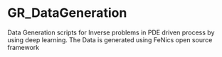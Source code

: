 # GR_DataGeneration
Data Generation scripts for Inverse problems in PDE driven process by using deep learning. The Data is generated using FeNics open source framework
